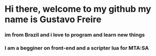 # Hi there, welcome to my github my name is Gustavo Freire
### im from Brazil and i love to program and learn new things
### I am a begginer on front-end and a scripter lua for MTA:SA


<!--
**GustavoFreiree/GustavoFreiree** is a ✨ _special_ ✨ repository because its `README.md` (this file) appears on your GitHub profile.

Here are some ideas to get you started:

- 🔭 I’m currently working on ...
- 🌱 I’m currently learning ...
- 👯 I’m looking to collaborate on ...
- 🤔 I’m looking for help with ...
- 💬 Ask me about ...
- 📫 How to reach me: ...
- 😄 Pronouns: ...
- ⚡ Fun fact: ...
-->
